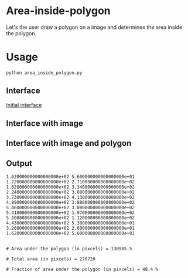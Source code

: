 # Area-inside-polygon
 Let's the user draw a polygon on a image and determines the area inside the polygon.
# Usage

```
python area_inside_polygon.py
```
## Interface

[Initial interface](.\docs\initial_image.png)

## Interface with image

[](docs\with_image.png)

## Interface with image and polygon

[](.\docs\polygon_image.png)

## Output

```
1.620000000000000000e+02 5.600000000000000000e+01
1.220000000000000000e+02 2.710000000000000000e+02
1.620000000000000000e+02 3.340000000000000000e+02
2.240000000000000000e+02 3.880000000000000000e+02
3.730000000000000000e+02 4.130000000000000000e+02
4.890000000000000000e+02 3.880000000000000000e+02
5.460000000000000000e+02 3.080000000000000000e+02
5.410000000000000000e+02 1.970000000000000000e+02
5.100000000000000000e+02 1.120000000000000000e+02
4.430000000000000000e+02 5.300000000000000000e+01
3.260000000000000000e+02 2.600000000000000000e+01
1.620000000000000000e+02 5.600000000000000000e+01


# Area under the polygon (in pixcels) = 130985.5

# Total area (in pixcels) = 270720

# Fraction of area under the polygon (in pixcels) = 48.4 %
```


